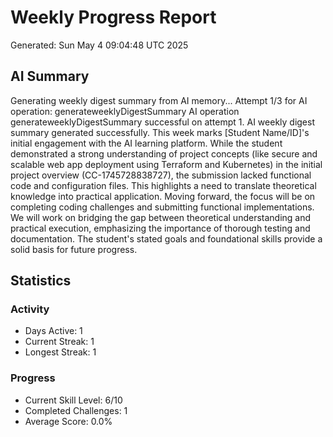 # Weekly Progress Report
Generated: Sun May  4 09:04:48 UTC 2025

## AI Summary
Generating weekly digest summary from AI memory...
Attempt 1/3 for AI operation: generateweeklyDigestSummary
AI operation generateweeklyDigestSummary successful on attempt 1.
AI weekly digest summary generated successfully.
This week marks [Student Name/ID]'s initial engagement with the AI learning platform.  While the student demonstrated a strong understanding of project concepts (like secure and scalable web app deployment using Terraform and Kubernetes) in the initial project overview (CC-1745728838727), the submission lacked functional code and configuration files.  This highlights a need to translate theoretical knowledge into practical application.  Moving forward, the focus will be on completing coding challenges and submitting functional implementations.  We will work on bridging the gap between theoretical understanding and practical execution, emphasizing the importance of thorough testing and documentation.  The student's stated goals and foundational skills provide a solid basis for future progress.

## Statistics
### Activity
- Days Active: 1
- Current Streak: 1
- Longest Streak: 1

### Progress
- Current Skill Level: 6/10
- Completed Challenges: 1
- Average Score: 0.0%

